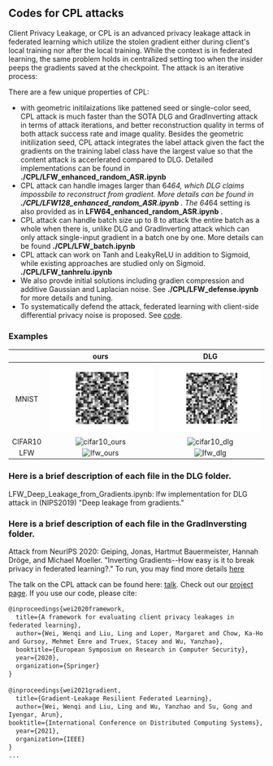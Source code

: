 ## Codes for CPL attacks

Client Privacy Leakage, or CPL is an advanced privacy leakage attack in federated learning which utilize the stolen gradient either during client's local training nor after the local training. While the context is in federated learning, the same problem holds in centralized setting too when the insider peeps the gradients saved at the checkpoint. The attack is an iterative process: 

There are a few unique properties of CPL:
- with geometric initilaizations like pattened seed or single-color seed, CPL attack is much faster than the SOTA DLG and GradInverting attack in terms of attack iterations, and better reconstruction quality in terms of both attack success rate and image quality. Besides the geometric initilization seed, CPL attack integrates the label attack given the fact the gradients on the training label class have the largest value so that the content attack is accerlerated compared to DLG. Detailed implementations can be found in <strong>./CPL/LFW_enhanced_random_ASR.ipynb</strong> 
- CPL attack can handle images larger than 64*64, which DLG claims impossbile to reconstruct from gradient. More details can be found in <strong> ./CPL/LFW128_enhanced_random_ASR.ipynb</strong> . The 64*64 setting is also provided as in <strong> LFW64_enhanced_random_ASR.ipynb</strong> .
- CPL attack can handle batch size up to 8 to attack the entire batch as a whole when there is, unlike DLG and GradInverting attack which can only attack single-input gradient in a batch one by one. More details can be found <strong>./CPL/LFW_batch.ipynb</strong> 
- CPL attack can work on Tanh and LeakyReLU in addition to Sigmoid, while existing approaches are studied only on Sigmoid. <strong> ./CPL/LFW_tanhrelu.ipynb</strong>
- We also provde initial solutions including gradien compression and additive Gaussian and Laplacian noise. See <strong> ./CPL/LFW_defense.ipynb</strong> for more details and tuning.
- To systematically defend the attack, federated learning with client-side differential privacy noise is proposed. See [code](https://github.com/git-disl/Fed-CDP).


### Examples

|  | ours | DLG |
|:---:|:---:|:---:|
| MNIST| ![mnist_ours](demo/mnist_ours.gif) | ![mnist_dlg](demo/mnist_dlg.gif) |
| CIFAR10| ![cifar10_ours](demo/cifar10_ours.gif) | ![cifar10_dlg](demo/cifar10_dlg.gif) |
| LFW| ![lfw_ours](demo/lfw_ours.gif) | ![lfw_dlg](demo/lfw_dlg.gif) |



### Here is a brief description of each file in the DLG folder.

LFW_Deep_Leakage_from_Gradients.ipynb: lfw implementation for DLG attack in (NIPS2019) "Deep leakage from gradients."

### Here is a brief description of each file in the GradInversting folder.

Attack from NeurIPS 2020: Geiping, Jonas, Hartmut Bauermeister, Hannah Dröge, and Michael Moeller. "Inverting Gradients--How easy is it to break privacy in federated learning?." 
To run, you may find more details [here](https://github.com/JonasGeiping/invertinggradients)


The talk on the CPL attack can be found here:  <a href="https://www.youtube.com/watch?v=BNGpv4AW80g" target="_blank">talk</a>. Check out our [project page](https://git-disl.github.io/ESORICS20-CPL/).
If you use our code, please cite:

```
@inproceedings{wei2020framework,
  title={A framework for evaluating client privacy leakages in federated learning},
  author={Wei, Wenqi and Liu, Ling and Loper, Margaret and Chow, Ka-Ho and Gursoy, Mehmet Emre and Truex, Stacey and Wu, Yanzhao},
  booktitle={European Symposium on Research in Computer Security},
  year={2020},
  organization={Springer}
}

@inproceedings{wei2021gradient,
  title={Gradient-Leakage Resilient Federated Learning},
  author={Wei, Wenqi and Liu, Ling and Wu, Yanzhao and Su, Gong and Iyengar, Arun},
booktitle={International Conference on Distributed Computing Systems},
  year={2021},
  organization={IEEE}
}
...

